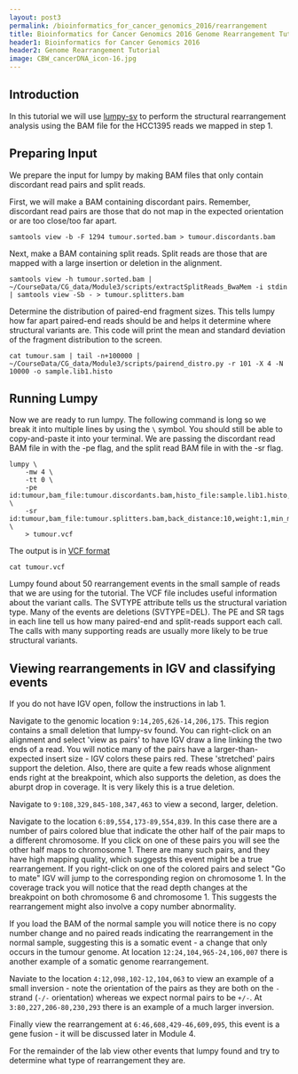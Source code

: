 ```yaml
---
layout: post3
permalink: /bioinformatics_for_cancer_genomics_2016/rearrangement
title: Bioinformatics for Cancer Genomics 2016 Genome Rearrangement Tutorial
header1: Bioinformatics for Cancer Genomics 2016
header2: Genome Rearrangement Tutorial
image: CBW_cancerDNA_icon-16.jpg
---
```


## Introduction

In this tutorial we will use [lumpy-sv](https://github.com/arq5x/lumpy-sv) to perform the structural rearrangement analysis
using the BAM file for the HCC1395 reads we mapped in step 1.

## Preparing Input

We prepare the input for lumpy by making BAM files that only contain discordant read pairs and split reads.

First, we will make a BAM containing discordant pairs. Remember, discordant read pairs are those that do not map in the expected orientation or are too close/too far apart.

```
samtools view -b -F 1294 tumour.sorted.bam > tumour.discordants.bam
```

Next, make a BAM containing split reads. Split reads are those that are mapped with a large insertion or deletion in the alignment.

```
samtools view -h tumour.sorted.bam | ~/CourseData/CG_data/Module3/scripts/extractSplitReads_BwaMem -i stdin | samtools view -Sb - > tumour.splitters.bam
```

Determine the distribution of paired-end fragment sizes. This tells lumpy how far apart paired-end reads should be and helps it determine where structural variants are. This code will print the mean and standard deviation of the fragment distribution to the screen.

```
cat tumour.sam | tail -n+100000 | ~/CourseData/CG_data/Module3/scripts/pairend_distro.py -r 101 -X 4 -N 10000 -o sample.lib1.histo
```

## Running Lumpy

Now we are ready to run lumpy. The following command is long so we break it into multiple lines by using the `\` symbol. You should still be able to copy-and-paste it into your terminal. We are passing the discordant read BAM file in with the -pe flag, and the split read BAM file in with the -sr flag. 

```
lumpy \
    -mw 4 \
    -tt 0 \
    -pe id:tumour,bam_file:tumour.discordants.bam,histo_file:sample.lib1.histo,mean:250,stdev:40,read_length:101,min_non_overlap:101,discordant_z:5,back_distance:10,weight:1,min_mapping_threshold:20 \
    -sr id:tumour,bam_file:tumour.splitters.bam,back_distance:10,weight:1,min_mapping_threshold:20 \
    > tumour.vcf
```

The output is in [VCF format](https://samtools.github.io/hts-specs/VCFv4.2.pdf)

```
cat tumour.vcf
```

Lumpy found about 50 rearrangement events in the small sample of reads that we are using for the tutorial. The VCF file includes useful information about the variant calls.  The SVTYPE attribute tells us the structural variation type. Many of the events are deletions (SVTYPE=DEL).  The PE and SR tags in each line tell us how many paired-end and split-reads support each call. The calls with many
 supporting reads are usually more likely to be true structural variants.


## Viewing rearrangements in IGV and classifying events

If you do not have IGV open, follow the instructions in lab 1.

Navigate to the genomic location `9:14,205,626-14,206,175`.
This region contains a small deletion that lumpy-sv found.
You can right-click on an alignment and select 'view as pairs' to have IGV draw a line linking the two ends of a read.
You will notice many of the pairs have a larger-than-expected insert size - IGV colors these pairs red. 
These 'stretched' pairs support the deletion. Also, there are quite a few reads whose alignment ends right at the breakpoint, which also supports the deletion, as does the aburpt drop in coverage.
It is very likely this is a true deletion.

Navigate to `9:108,329,845-108,347,463` to view a second, larger, deletion.

Navigate to the location `6:89,554,173-89,554,839`. In this case there are a number of pairs colored blue that indicate the other half of the pair maps to a different chromosome. If you click on one of these pairs you will see the other half maps to chromosome 1. There are many such pairs, and they have high mapping quality, which suggests this event might be a true rearrangement. If you right-click on one of the colored pairs and select "Go to mate" IGV will jump to the corresponding region on chromosome 1. In the coverage track you will notice that the read depth changes at the breakpoint on both chromosome 6 and chromosome 1. This suggests the rearrangement might also involve a copy number abnormality.

If you load the BAM of the normal sample you will notice there is no copy number change and no paired reads indicating the rearrangement in the normal sample, suggesting this is a somatic event - a change that only occurs in the tumour genome.  At location `12:24,104,965-24,106,007` there is another example of a somatic genome rearrangement.

Naviate to the location `4:12,098,102-12,104,063` to view an example of a small inversion - note the orientation of the pairs as they are both on the `-` strand (`-/-` orientation) whereas we expect normal pairs to be `+/-`. At `3:80,227,206-80,230,293` there is an example of a much larger inversion.

Finally view the rearrangement at `6:46,608,429-46,609,095`, this event is a gene fusion - it will be discussed later in Module 4.

For the remainder of the lab view other events that lumpy found and try to determine what type of rearrangement they are.
